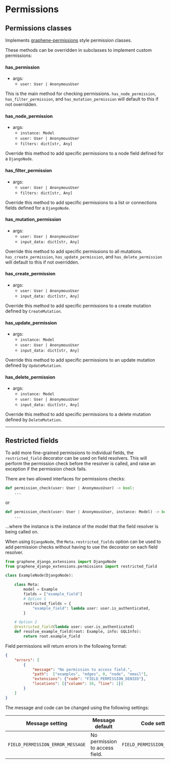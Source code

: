 # Permissions

## Permissions classes

Implements [graphene-permissions] style permission classes.

These methods can be overridden in subclasses to implement custom permissions:

#### has_permission

- args:
    - `user: User | AnonymousUser`

This is the main method for checking permissions. `has_node_permission`, `has_filter_permission`,
and `has_mutation_permission` will default to this if not overridden.

#### has_node_permission

- args:
    - `instance: Model`
    - `user: User | AnonymousUser`
    - `filters: dict[str, Any]`

Override this method to add specific permissions to a node field defined for a `DjangoNode`.

#### has_filter_permission

- args:
    - `user: User | AnonymousUser`
    - `filters: dict[str, Any]`

Override this method to add specific permissions to a list or connections fields defined for a `DjangoNode`.

#### has_mutation_permission

- args:
    - `user: User | AnonymousUser`
    - `input_data: dict[str, Any]`

Override this method to add specific permissions to all mutations. `has_create_permission`,
`has_update_permission`, and `has_delete_permission` will default to this if not overridden.

#### has_create_permission

- args:
    - `user: User | AnonymousUser`
    - `input_data: dict[str, Any]`

Override this method to add specific permissions to a create mutation defined by `CreateMutation`.

#### has_update_permission

- args:
    - `instance: Model`
    - `user: User | AnonymousUser`
    - `input_data: dict[str, Any]`

Override this method to add specific permissions to an update mutation defined by `UpdateMutation`.

#### has_delete_permission

- args:
    - `instance: Model`
    - `user: User | AnonymousUser`
    - `input_data: dict[str, Any]`

Override this method to add specific permissions to a delete mutation defined by `DeleteMutation`.

---

## Restricted fields

To add more fine-grained permissions to individual fields, the `restricted_field` decorator can be used
on field resolvers. This will perform the permission check before the resolver is called, and raise
an exception if the permission check fails.

There are two allowed interfaces for permissions checks:

```python
def permission_check(user: User | AnonymousUser) -> bool:
    ...
```

or

```python
def permission_check(user: User | AnonymousUser, instance: Model) -> bool:
    ...
```

...where the instance is the instance of the model that the field resolver is being called on.

When using `DjangoNode`, the `Meta.restricted_fields` option can be used to add permission checks
without having to use the decorator on each field resolver.

```python
from graphene_django_extensions import DjangoNode
from graphene_django_extensions.permissions import restricted_field

class ExampleNode(DjangoNode):

    class Meta:
        model = Example
        fields = ["example_field"]
        # Option 1
        restricted_fields = {
            "example_field": lambda user: user.is_authenticated,
        }

    # Option 2
    @restricted_field(lambda user: user.is_authenticated)
    def resolve_example_field(root: Example, info: GQLInfo):
        return root.example_field

```

Field permissions will return errors in the following format:

```json
{
    "errors": [
        {
            "message": "No permission to access field.",
            "path":  ["examples", "edges", 0, "node", "email"],
            "extensions": {"code": "FIELD_PERMISSION_DENIED"},
            "locations": [{"column": 38, "line": 1}]
        }
    ]
}
```

The message and code can be changed using the following settings:

| Message setting                  | Message default                | Code setting                  | Code default            |
|----------------------------------|--------------------------------|-------------------------------|-------------------------|
| `FIELD_PERMISSION_ERROR_MESSAGE` | No permission to access field. | `FIELD_PERMISSION_ERROR_CODE` | FIELD_PERMISSION_DENIED |


[graphene-permissions]: https://github.com/redzej/graphene-permissions
